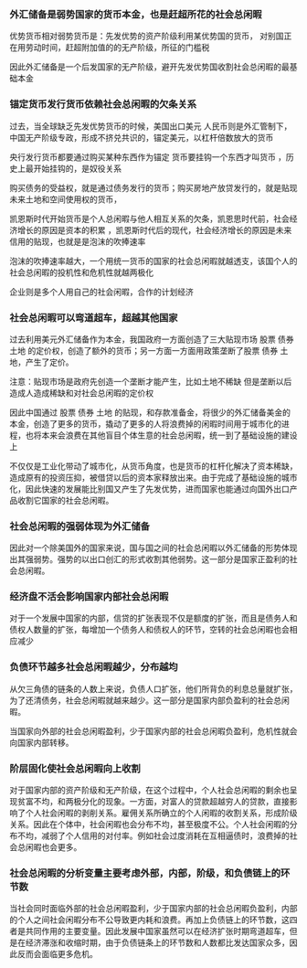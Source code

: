 ### 外汇储备是弱势国家的货币本金，也是赶超所花的社会总闲暇


优势货币相对弱势货币是：先发优势的资产阶级利用某优势国的货币，
对别国正在用劳动时间，赶超附加值的的无产阶级，所征的门槛税

因此外汇储备是一个后发国家的无产阶级，避开先发优势国收割社会总闲暇的最基础本金


### 锚定货币发行货币依赖社会总闲暇的欠条关系


过去，当全球缺乏先发优势货币的时候，美国出口美元
人民币则是外汇管制下，中国无产阶级专政，形成不挤兑共识的，锚定美元，以杠杆倍数放大的货币

央行发行货币都要通过购买某种东西作为锚定
货币要挂钩一个东西才叫货币 ，历史上最开始挂钩的，是奴役关系

购买债务的受益权，就是通过债务发行的货币；购买房地产放贷发行的，就是贴现未来土地和空间使用权的货币，

凯恩斯时代开始货币是个人总闲暇与他人相互关系的欠条，凯恩思时代前，社会经济增长的原因是资本的积累 ，凯恩斯时代后的现代，社会经济增长的原因是未来信用的贴现，也就是是泡沫的吹捧速率

泡沫的吹捧速率越大，一个用统一货币的国家的社会总闲暇就越透支，该国个人的社会总闲暇的投机性和危机性就越两极化

企业则是多个人用自己的社会闲暇，合作的计划经济


### 社会总闲暇可以弯道超车，超越其他国家


过去利用美元外汇储备作为本金，我国政府一方面创造了三大贴现市场 股票 债券 土地 的定价权，创造了额外的货币；另一方面一方面用政策垄断了股票 债券 土地，产生了定价。

注意：贴现市场是政府先创造一个垄断才能产生，比如土地不稀缺 但是垄断以后造成人造成稀缺和对社会总闲暇的定价权

因此中国通过 股票 债券 土地 的贴现，和存款准备金，将很少的外汇储备美金的本金，创造了更多的货币，撬动了更多的人将浪费掉的闲暇时间用于城市化的进程，也将本来会浪费在其他盲目个体生意的社会总闲暇，统一到了基础设施的建设上

不仅仅是工业化带动了城市化，从货币角度，也是货币的杠杆化解决了资本稀缺，造成原有的投资压抑，被借贷以后的资本家释放出来。由于完成了基础设施的城市化，因此快速的发展能比别国又产生了先发优势，进而国家也能通过向国外出口产品收割它国家的社会总闲暇。


### 社会总闲暇的强弱体现为外汇储备


因此对一个除美国外的国家来说，国与国之间的社会总闲暇以外汇储备的形势体现出其强弱势。强势的以出口创汇的形式收割其他弱势。这一部分是国家正盈利的社会总闲暇。


### 经济盘不活会影响国家内部社会总闲暇


对于一个发展中国家的内部，信贷的扩张表现不仅是额度的扩张，而且是债务人和债权人数量的扩张，每增加一个债务人和债权人的环节，空转的社会总闲暇也会相应减少

### 负债环节越多社会总闲暇越少，分布越均


从欠三角债的链条的人数上来说，负债人口扩张，他们所背负的利息总量就扩张，为了还清债务，社会总闲暇就越来越少。这一部分是国家内部负盈利的社会总闲暇。

当国家向外部的社会总闲暇盈利，少于国家内部的社会总闲暇负盈利，危机性就会向国家内部转移。



### 阶层固化使社会总闲暇向上收割

对于国家内部的资产阶级和无产阶级，在这个过程中，个人社会总闲暇的剩余也呈现贫富不均，和两极分化的现象。一方面，对富人的贷款超越穷人的贷款，直接影响了个人社会闲暇的剥削关系。雇佣关系所确立的个人闲暇的收割关系，形成阶级关系。因此在个体中，社会闲暇也会分布不均，甚至极度不公。个人社会闲暇的分布不均，减弱了个人信用的对付率。例如社会过度消耗在互相逼债时，浪费掉的社会总闲暇也会更多。


### 社会总闲暇的分析变量主要考虑外部，内部，阶级，和负债链上的环节数


当社会同时面临外部的社会总闲暇盈利，少于国家内部的社会总闲暇负盈利，内部的个人之间社会闲暇分布不公导致更内耗和浪费。再加上负债链上的环节数，这四者是共同作用的主要变量。因此发展中国家虽然可以在经济扩张时期弯道超车，但是在经济滞涨和收缩时期，由于负债链条上的环节数和人数都比发达国家众多，因此反而会面临更多危机。
